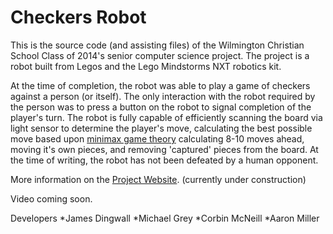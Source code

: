 Checkers Robot
============

This is the source code (and assisting files) of the Wilmington Christian School Class of 2014's senior computer science project. The project is a robot built from Legos and the Lego Mindstorms NXT robotics kit. 

At the time of completion, the robot was able to play a game of checkers against a person (or itself). The only interaction with the robot required by the person was to press a button on the robot to signal completion of the player's turn. The robot is fully capable of efficiently scanning the board via light sensor to determine the player's move, calculating the best possible move based upon [minimax game theory](http://en.wikipedia.org/wiki/Minimax) calculating 8-10 moves ahead, moving it's own pieces, and removing 'captured' pieces from the board. At the time of writing, the robot has not been defeated by a human opponent.

More information on the [Project Website](http://corbinmc96.github.io/checkers_bot/). (currently under construction)

Video coming soon.

Developers
*James Dingwall
*Michael Grey
*Corbin McNeill
*Aaron Miller
